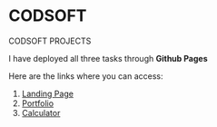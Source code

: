 # CODSOFT
CODSOFT PROJECTS

<p>I have deployed all three tasks through <b>Github Pages</b></p>
<p>Here are the links where you can access:</p>
<ol>
  <li>
    <a href="https://saketh-reddy-bejadi.github.io/CODSOFT/LandingPage/public/">Landing Page</a>
  </li>
  <li>
    <a href="https://saketh-reddy-bejadi.github.io/CODSOFT/Portfolio/public/">Portfolio</a>
  </li>
  <li>
    <a href="https://saketh-reddy-bejadi.github.io/CODSOFT/Calculator/public/">Calculator</a>
  </li>
</ol>


